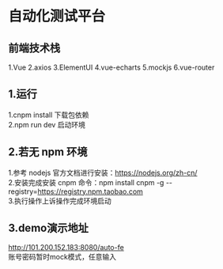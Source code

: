 # 自动化测试平台

## 前端技术栈
1.Vue
2.axios
3.ElementUI
4.vue-echarts
5.mockjs
6.vue-router

## 1.运行

1.cnpm install 下载包依赖  
2.npm run dev 启动环境  

## 2.若无 npm 环境

1.参考 nodejs 官方文档进行安装：https://nodejs.org/zh-cn/   
2.安装完成安装 cnpm 命令：npm install cnpm -g --registry=https://registry.npm.taobao.com  
3.执行操作上诉操作完成环境启动  

## 3.demo演示地址
http://101.200.152.183:8080/auto-fe  
账号密码暂时mock模式，任意输入  
